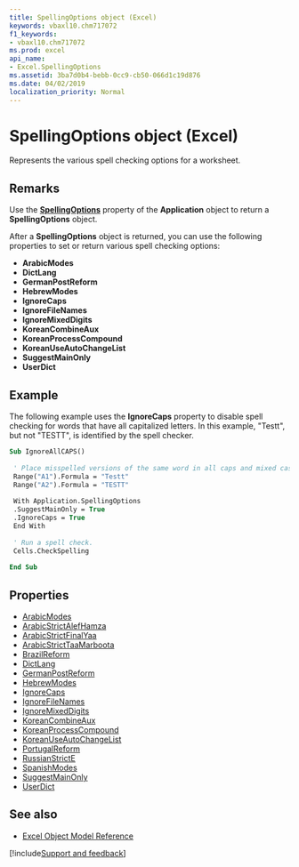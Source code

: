 ```yaml
---
title: SpellingOptions object (Excel)
keywords: vbaxl10.chm717072
f1_keywords:
- vbaxl10.chm717072
ms.prod: excel
api_name:
- Excel.SpellingOptions
ms.assetid: 3ba7d0b4-bebb-0cc9-cb50-066d1c19d876
ms.date: 04/02/2019
localization_priority: Normal
---
```



# SpellingOptions object (Excel)

Represents the various spell checking options for a worksheet.


## Remarks

Use the **[SpellingOptions](Excel.Application.SpellingOptions.md)** property of the **Application** object to return a **SpellingOptions** object.

After a **SpellingOptions** object is returned, you can use the following properties to set or return various spell checking options:

- **ArabicModes**   
- **DictLang**    
- **GermanPostReform**   
- **HebrewModes**   
- **IgnoreCaps**    
- **IgnoreFileNames**   
- **IgnoreMixedDigits**   
- **KoreanCombineAux**    
- **KoreanProcessCompound**    
- **KoreanUseAutoChangeList**    
- **SuggestMainOnly**    
- **UserDict**
    

## Example

The following example uses the **IgnoreCaps** property to disable spell checking for words that have all capitalized letters. In this example, "Testt", but not "TESTT", is identified by the spell checker.

```vb
Sub IgnoreAllCAPS() 
 
 ' Place misspelled versions of the same word in all caps and mixed case. 
 Range("A1").Formula = "Testt" 
 Range("A2").Formula = "TESTT" 
 
 With Application.SpellingOptions 
 .SuggestMainOnly = True 
 .IgnoreCaps = True 
 End With 
 
 ' Run a spell check. 
 Cells.CheckSpelling 
 
End Sub
```

## Properties

- [ArabicModes](Excel.SpellingOptions.ArabicModes.md)
- [ArabicStrictAlefHamza](Excel.SpellingOptions.ArabicStrictAlefHamza.md)
- [ArabicStrictFinalYaa](Excel.SpellingOptions.ArabicStrictFinalYaa.md)
- [ArabicStrictTaaMarboota](Excel.SpellingOptions.ArabicStrictTaaMarboota.md)
- [BrazilReform](Excel.SpellingOptions.BrazilReform.md)
- [DictLang](Excel.SpellingOptions.DictLang.md)
- [GermanPostReform](Excel.SpellingOptions.GermanPostReform.md)
- [HebrewModes](Excel.SpellingOptions.HebrewModes.md)
- [IgnoreCaps](Excel.SpellingOptions.IgnoreCaps.md)
- [IgnoreFileNames](Excel.SpellingOptions.IgnoreFileNames.md)
- [IgnoreMixedDigits](Excel.SpellingOptions.IgnoreMixedDigits.md)
- [KoreanCombineAux](Excel.SpellingOptions.KoreanCombineAux.md)
- [KoreanProcessCompound](Excel.SpellingOptions.KoreanProcessCompound.md)
- [KoreanUseAutoChangeList](Excel.SpellingOptions.KoreanUseAutoChangeList.md)
- [PortugalReform](Excel.SpellingOptions.PortugalReform.md)
- [RussianStrictE](Excel.SpellingOptions.RussianStrictE.md)
- [SpanishModes](Excel.SpellingOptions.SpanishModes.md)
- [SuggestMainOnly](Excel.SpellingOptions.SuggestMainOnly.md)
- [UserDict](Excel.SpellingOptions.UserDict.md)

## See also

- [Excel Object Model Reference](overview/Excel/object-model.md)

[!include[Support and feedback](~/includes/feedback-boilerplate.md)]